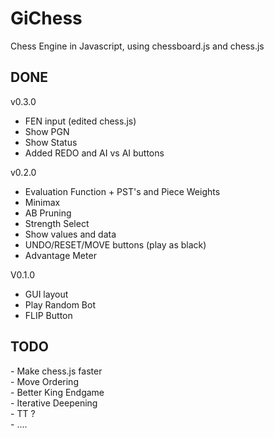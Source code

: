 # GiChess
Chess Engine in Javascript, using chessboard.js and chess.js

<h2>DONE</h2>

v0.3.0<br>
- FEN input (edited chess.js)<br>
- Show PGN<br>
- Show Status<br>
- Added REDO and AI vs AI buttons<br>

v0.2.0<br>
- Evaluation Function + PST's and Piece Weights<br>
- Minimax<br>
- AB Pruning<br>
- Strength Select<br>
- Show values and data<br>
- UNDO/RESET/MOVE buttons (play as black)<br>
- Advantage Meter<br>

V0.1.0<br>
- GUI layout<br>
- Play Random Bot<br>
- FLIP Button<br>

<h2>TODO</h2>
- Make chess.js faster<br>
- Move Ordering<br>
- Better King Endgame<br>
- Iterative Deepening<br>
- TT ?<br>
- ....<br>
